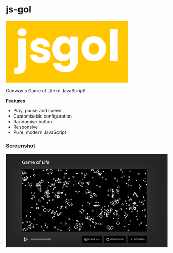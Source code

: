 # js-gol
![js-gol](screenshots/logo.png)

Conway's Game of Life in JavaScript!

**Features**
- Play, pause and speed
- Customisable configuration
- Randomise button
- Responsive
- Pure, modern JavaScript

### Screenshot
![Screenshot](screenshots/screenshot.png)
